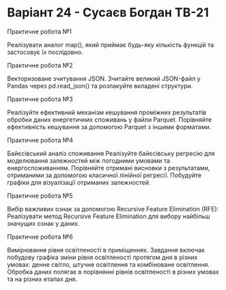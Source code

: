 # Варіант 24 - Сусаєв Богдан ТВ-21
Практичне робота №1

Реалізувати аналог map(), який приймає будь-яку кількість функцій та застосовує їх послідовно.

Практичне робота №2

Векторизоване зчитування JSON. Зчитайте великий JSON-файл у Pandas через pd.read_json() та розпакуйте вкладені структури.

Практичне робота №3

Реалізуйте ефективний механізм кешування проміжних результатів обробки даних енергетичних споживань у файли Parquet. Порівняйте ефективність кешування за допомогою Parquet з іншими форматами.
 
Практичне робота №4

Байєсівський аналіз споживання
Реалізуйте байєсівську регресію для моделювання залежностей між погодними умовами та енергоспоживанням. Порівняйте отримані висновки з результатами, отриманими за допомогою класичної лінійної регресії. Побудуйте графіки для візуалізації отриманих залежностей.

Практичне робота №5

Вибір важливих ознак за допомогою Recursive Feature Elimination (RFE): Реалізувати метод Recursive Feature Elimination для вибору найбільш значущих ознак у даних.

Практичне робота №6

Вимірювання рівня освітленості в приміщеннях. Завдання включає побудову графіка зміни рівня освітленості протягом дня в різних умовах: денне світло, штучне освітлення та комбіноване освітлення. Обробка даних полягає в порівнянні рівнів освітленості в різних умовах та на різних етапах дня.
